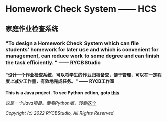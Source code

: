 # Homework Check System —— HCS
## 家庭作业检查系统
### "To design a Homework Check System which can file students' homework for later use and which is convenient for management, can reduce work to some degree and can finish the task efficiently. "  —— RYCBStudio
#### "设计一个作业检查系统，可以将学生的作业归档备查，便于管理，可以在一定程度上减少工作量，有效地完成任务。"  —— RYCB工作室
**This is a Java project. To see Python edtion, goto [this][this]**

*这是一个Java项目。要看Python版，转到*[这个][this]

*Copyright (c) 2022 RYCBStudio, All Rights Reserved.*


[this]:https://github.com/RYCBStudio/HCS
